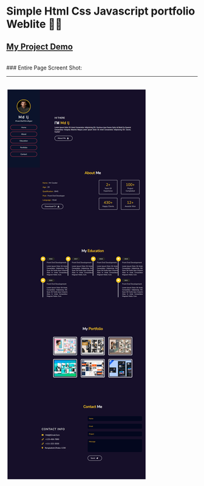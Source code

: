 # Simple Html Css Javascript portfolio Weblite 👩‍💻
<h2><a href="https://md-ij.github.io/simple-html-css-js-portfolio-website/" target="_blank">My Project Demo</a></h2>
<br>
### Entire Page Screent Shot:
<br>
<hr>
<br>
<img src="img/s-p-w.png" alt="image"/ style="border:3px solid #fff;">
